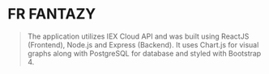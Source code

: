 # FR FANTAZY

> The application utilizes IEX Cloud API and was built using ReactJS (Frontend), Node.js and Express (Backend). It uses Chart.js for visual graphs along with PostgreSQL for database and styled with Bootstrap 4.
